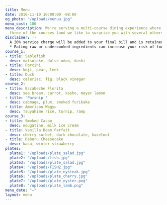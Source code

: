 ```yaml
---
title: Menu
date: 2016-11-10 10:09:00 -08:00
og_photo: "/uploads/menuu.jpg"
menu_cost: 180
menu_description: We're serving a multi-course dining experience where you choose
  three of the courses (and we like to surprise you with several others).
disclaimer: |-
  A 20% service charge will be added to your final bill and is retained by Canlis. No additional gratuity is expected.
  * Eating raw or undercooked ingredients can increase your risk of foodborne illness. It may also increase your chances of having a great time.
course_1:
- title: Sablefish
  desc: matsutake, dulse udon, dashi
- title: Porcini
  desc: koji, pear, leek
- title: Duck
  desc: celeriac, fig, black vinegar
course_2:
- title: Escabeche Florita
  desc: sea bream, carrot, kosho, meyer lemon
- title: 'Parsnip '
  desc: cabbage, plum, smoked furikake
- title: American Wagyu
  desc: Tsuyahime rice, turnip, ramp
course_3:
- title: Smoked Cacao
  desc: nougatine, milk ice cream
- title: Vanilla Bean Parfait
  desc: cherry sorbet, dark chocolate, hazelnut
- title: Daburu Cheesecake
  desc: kasu, winter strawberry
plates:
  plate1: "/uploads/plate_salad.jpg"
  plate2: "/uploads/fish.jpg"
  plate3: "/uploads/plate_salad.jpg"
  plate4: "/uploads/FISH2.jpg"
  plate5: "/uploads/plate_nysteak.jpg"
  plate6: "/uploads/plate_cherry.jpg"
  plate7: "/uploads/plate_oyster.png"
  plate8: "/uploads/plate_lamb.png"
menu_date: "—"
layout: menu
---
```


